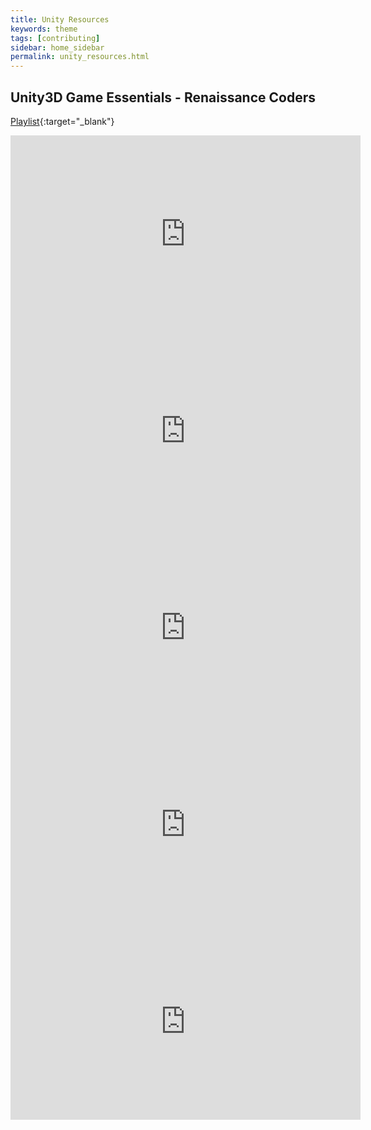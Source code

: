 ```yaml
---
title: Unity Resources
keywords: theme
tags: [contributing]
sidebar: home_sidebar
permalink: unity_resources.html
---
```


## Unity3D Game Essentials - Renaissance Coders
[Playlist](https://www.youtube.com/watch?v=qkKuGmGRF2k&list=PL4CCSwmU04MiFVUqeDUYQaRIebMs8_dHX){:target="_blank"}

<iframe width="560" height="315" src="https://www.youtube.com/embed/qkKuGmGRF2k" frameborder="0" allow="accelerometer; autoplay; clipboard-write; encrypted-media; gyroscope; picture-in-picture" allowfullscreen></iframe>

<iframe width="560" height="315" src="https://www.youtube.com/embed/Vhuf1e0PVH0" frameborder="0" allow="accelerometer; autoplay; clipboard-write; encrypted-media; gyroscope; picture-in-picture" allowfullscreen></iframe>

<iframe width="560" height="315" src="https://www.youtube.com/embed/3hsBFxrIgQI" frameborder="0" allow="accelerometer; autoplay; clipboard-write; encrypted-media; gyroscope; picture-in-picture" allowfullscreen></iframe>

<iframe width="560" height="315" src="https://www.youtube.com/embed/4oTluGCOgOM" frameborder="0" allow="accelerometer; autoplay; clipboard-write; encrypted-media; gyroscope; picture-in-picture" allowfullscreen></iframe>

<iframe width="560" height="315" src="https://www.youtube.com/embed/M6xy272-axM" frameborder="0" allow="accelerometer; autoplay; clipboard-write; encrypted-media; gyroscope; picture-in-picture" allowfullscreen></iframe>